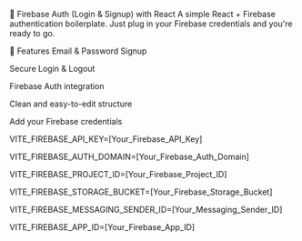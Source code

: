 🔐 Firebase Auth (Login & Signup) with React
A simple React + Firebase authentication boilerplate. Just plug in your Firebase credentials and you're ready to go.

🚀 Features
Email & Password Signup

Secure Login & Logout

Firebase Auth integration

Clean and easy-to-edit structure


Add your Firebase credentials


VITE_FIREBASE_API_KEY=[Your_Firebase_API_Key]

VITE_FIREBASE_AUTH_DOMAIN=[Your_Firebase_Auth_Domain]

VITE_FIREBASE_PROJECT_ID=[Your_Firebase_Project_ID]

VITE_FIREBASE_STORAGE_BUCKET=[Your_Firebase_Storage_Bucket]

VITE_FIREBASE_MESSAGING_SENDER_ID=[Your_Messaging_Sender_ID]

VITE_FIREBASE_APP_ID=[Your_Firebase_App_ID]
